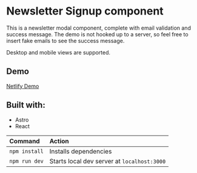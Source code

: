 # Newsletter Signup component

This is a newsletter modal component, complete with email validation and success message. The demo is not hooked up to a server, so feel free to insert fake emails to see the success message.

Desktop and mobile views are supported.

## Demo

[Netlify Demo](https://dancing-taffy-11061f.netlify.app/)

## Built with:

- Astro
- React


| Command                   | Action                                           |
| :------------------------ | :----------------------------------------------- |
| `npm install`             | Installs dependencies                            |
| `npm run dev`             | Starts local dev server at `localhost:3000`      |
